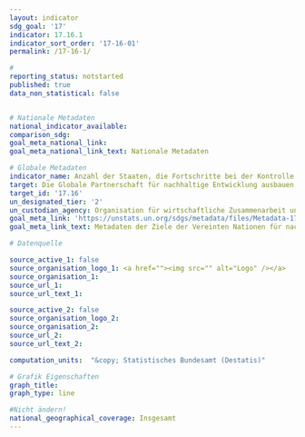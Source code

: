 ```yaml
---
layout: indicator
sdg_goal: '17'
indicator: 17.16.1
indicator_sort_order: '17-16-01'
permalink: /17-16-1/

#
reporting_status: notstarted
published: true
data_non_statistical: false


# Nationale Metadaten
national_indicator_available:
comparison_sdg:
goal_meta_national_link:
goal_meta_national_link_text: Nationale Metadaten

# Globale Metadaten
indicator_name: Anzahl der Staaten, die Fortschritte bei der Kontrolle der Multi-Stakeholder-Entwicklungswirksamkeit, die das Erreichen der Ziele für nachhaltige Entwicklung unterstützen, berichten
target: Die Globale Partnerschaft für nachhaltige Entwicklung ausbauen, ergänzt durch Multi-Akteur-Partnerschaften zur Mobilisierung und zum Austausch von Wissen, Fachkenntnissen, Technologie und finanziellen Ressourcen, um die Erreichung der Ziele für nachhaltige Entwicklung in allen Ländern und insbesondere in den Entwicklungsländern zu unterstützen
target_id: '17.16'
un_designated_tier: '2'
un_custodian_agency: Organisation für wirtschaftliche Zusammenarbeit und Entwicklung (OECD),  Entwicklungsprogramm der Vereinten Nationen (UNDP)
goal_meta_link: 'https://unstats.un.org/sdgs/metadata/files/Metadata-17-16-01.pdf'
goal_meta_link_text: Metadaten der Ziele der Vereinten Nationen für nachhaltige Entwicklung

# Datenquelle

source_active_1: false
source_organisation_logo_1: <a href=""><img src="" alt="Logo" /></a>
source_organisation_1:
source_url_1:
source_url_text_1:

source_active_2: false
source_organisation_logo_2:
source_organisation_2:
source_url_2:
source_url_text_2:

computation_units:  "&copy; Statistisches Bundesamt (Destatis)"

# Grafik Eigenschaften
graph_title:
graph_type: line

#Nicht ändern!
national_geographical_coverage: Insgesamt
---
```

